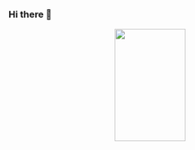 ### Hi there 👋

<div id="header" align="center">
  <img src="https://media.giphy.com/media/QHE5gWI0QjqF2/giphy.gif" width="50%" height="200"/>
</div>
